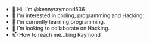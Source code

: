 - 👋 Hi, I’m @kennyraymond536
- 👀 I’m interested in coding, programming and Hacking.
- 🌱 I’m currently learning programming.
- 💞️ I’m looking to collaborate on Hacking.
- 📫 How to reach me...king Raymond 

<!---
kennyraymond536/kennyraymond536 is a ✨ special ✨ repository because its `README.md` (this file) appears on your GitHub profile.
You can click the Preview link to take a look at your changes.
--->
